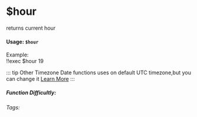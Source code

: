 # $hour
returns current hour
#### Usage: `$hour`
Example:
<br/>
<discord-messages>
	<discord-message :bot="false" role-color="#ffcc9a" author="Member">
		!!exec $hour
	</discord-message>
	<discord-message :bot="true" role-color="#0099ff" author="Custom Command" avatar="https://media.discordapp.net/avatars/725721249652670555/781224f90c3b841ba5b40678e032f74a.webp">
		19
	</discord-message>
</discord-messages>

::: tip Other Timezone
Date functions uses on default UTC timezone,but you can change it [Learn More](./timezone.md)
:::

##### Function Difficultly: <Badge type="tip" text="Easy" vertical="middle" /> 
###### Tags: <Badge type="tip" text="hour" vertical="middle" /> 